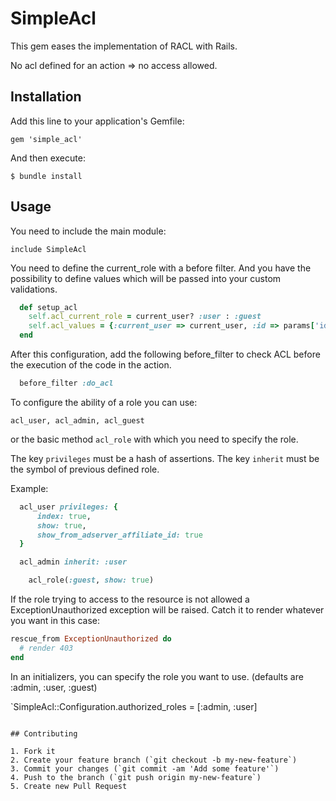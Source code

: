 # SimpleAcl

This gem eases the implementation of RACL with Rails.

No acl defined for an action => no access allowed.

## Installation

Add this line to your application's Gemfile:

    gem 'simple_acl'

And then execute:

    $ bundle install

## Usage

You need to include the main module:

`include SimpleAcl`

You need to define the current_role with a before filter.
And you have the possibility to define values which will be passed
into your custom validations.

```ruby
  def setup_acl
    self.acl_current_role = current_user? :user : :guest
    self.acl_values = {:current_user => current_user, :id => params['id']}
  end
```

After this configuration, add the following before_filter to check ACL
before the execution of the code in the action.

```ruby
  before_filter :do_acl
```

To configure the ability of a role you can use:

`acl_user, acl_admin, acl_guest`

or the basic method `acl_role` with which you need to specify the role.

The key `privileges` must be a hash of assertions.
The key `inherit` must be the symbol of previous defined role.

Example:

```ruby
  acl_user privileges: {
      index: true,
      show: true,
      show_from_adserver_affiliate_id: true
  }

  acl_admin inherit: :user
```

```ruby
    acl_role(:guest, show: true)
```

If the role trying to access to the resource is not allowed a ExceptionUnauthorized
exception will be raised.
Catch it to render whatever you want in this case:

```ruby
rescue_from ExceptionUnauthorized do
  # render 403
end
```

In an initializers, you can specify the role you want to use.
(defaults are :admin, :user, :guest)

`SimpleAcl::Configuration.authorized_roles = [:admin, :user]

```

## Contributing

1. Fork it
2. Create your feature branch (`git checkout -b my-new-feature`)
3. Commit your changes (`git commit -am 'Add some feature'`)
4. Push to the branch (`git push origin my-new-feature`)
5. Create new Pull Request

